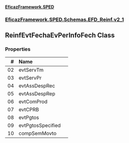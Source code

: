 #### [EficazFramework.SPED](EficazFrameworkSPED.md 'EficazFramework SPED')
### [EficazFramework.SPED.Schemas.EFD_Reinf.v2_1](EficazFramework.SPED.Schemas.EFD_Reinf.v2_1.md 'EficazFramework.SPED.Schemas.EFD_Reinf.v2_1')

## ReinfEvtFechaEvPerInfoFech Class
### Properties

| # | Name | |
| ---: | :--- | :--- |
| 02 | evtServTm |  |
| 03 | evtServPr |  |
| 04 | evtAssDespRec |  |
| 05 | evtAssDespRep |  |
| 06 | evtComProd |  |
| 07 | evtCPRB |  |
| 08 | evtPgtos |  |
| 09 | evtPgtosSpecified |  |
| 10 | compSemMovto |  |
